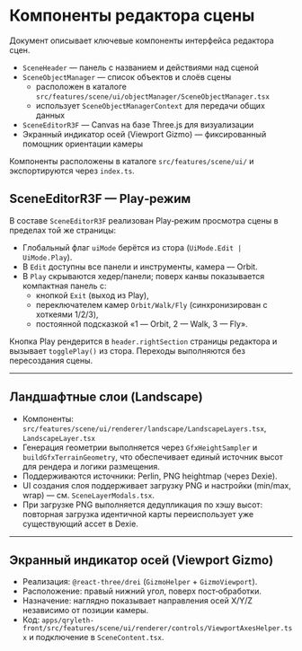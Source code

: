 # Компоненты редактора сцены

Документ описывает ключевые компоненты интерфейса редактора сцен.

- `SceneHeader` — панель с названием и действиями над сценой
- `SceneObjectManager` — список объектов и слоёв сцены
  - расположен в каталоге `src/features/scene/ui/objectManager/SceneObjectManager.tsx`
  - использует `SceneObjectManagerContext` для передачи общих данных
- `SceneEditorR3F` — Canvas на базе Three.js для визуализации
 - Экранный индикатор осей (Viewport Gizmo) — фиксированный помощник ориентации камеры

Компоненты расположены в каталоге `src/features/scene/ui/` и экспортируются через `index.ts`.

## SceneEditorR3F — Play‑режим

В составе `SceneEditorR3F` реализован Play‑режим просмотра сцены в пределах той же страницы:
- Глобальный флаг `uiMode` берётся из стора (`UiMode.Edit | UiMode.Play`).
- В `Edit` доступны все панели и инструменты, камера — Orbit.
- В `Play` скрываются хедер/панели; поверх канвы показывается компактная панель с:
  - кнопкой `Exit` (выход из Play),
  - переключателем камер `Orbit/Walk/Fly` (синхронизирован с хоткеями 1/2/3),
  - постоянной подсказкой «1 — Orbit, 2 — Walk, 3 — Fly».

Кнопка Play рендерится в `header.rightSection` страницы редактора и вызывает `togglePlay()` из стора. Переходы выполняются без пересоздания сцены.

---

## Ландшафтные слои (Landscape)

- Компоненты: `src/features/scene/ui/renderer/landscape/LandscapeLayers.tsx`, `LandscapeLayer.tsx`
- Генерация геометрии выполняется через `GfxHeightSampler` и `buildGfxTerrainGeometry`, что обеспечивает единый источник высот для рендера и логики размещения.
- Поддерживаются источники: Perlin, PNG heightmap (через Dexie).
- UI создания слоя поддерживает загрузку PNG и настройки (min/max, wrap) — см. `SceneLayerModals.tsx`.
- При загрузке PNG выполняется дедупликация по хэшу высот: повторная загрузка идентичной карты переиспользует уже существующий ассет в Dexie.

---

## Экранный индикатор осей (Viewport Gizmo)

- Реализация: `@react-three/drei` (`GizmoHelper` + `GizmoViewport`).
- Расположение: правый нижний угол, поверх пост‑обработки.
- Назначение: наглядно показывает направления осей X/Y/Z независимо от позиции камеры.
- Код: `apps/qryleth-front/src/features/scene/ui/renderer/controls/ViewportAxesHelper.tsx` и подключение в `SceneContent.tsx`.
